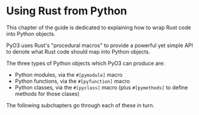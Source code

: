 # Using Rust from Python

This chapter of the guide is dedicated to explaining how to wrap Rust code into Python objects.

PyO3 uses Rust's "procedural macros" to provide a powerful yet simple API to denote what Rust code should map into Python objects.

The three types of Python objects which PyO3 can produce are:

- Python modules, via the `#[pymodule]` macro
- Python functions, via the `#[pyfunction]` macro
- Python classes, via the `#[pyclass]` macro (plus `#[pymethods]` to define methods for those clases)

The following subchapters go through each of these in turn.
